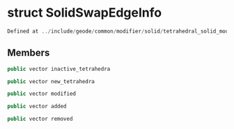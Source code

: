 # struct SolidSwapEdgeInfo

```cpp
Defined at ../include/geode/common/modifier/solid/tetrahedral_solid_modifier.h#94
```

## Members

```cpp
public vector inactive_tetrahedra

```

```cpp
public vector new_tetrahedra

```

```cpp
public vector modified

```

```cpp
public vector added

```

```cpp
public vector removed

```



